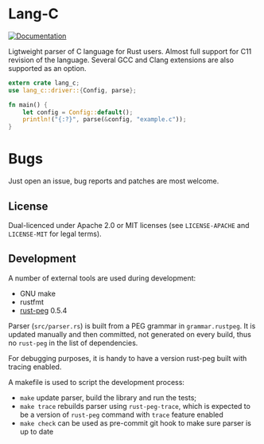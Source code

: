 # Lang-C

[![Documentation](https://docs.rs/lang-c/badge.svg)](https://docs.rs/lang-c)

Ligtweight parser of C language for Rust users. Almost full support for C11 revision of the language.
Several GCC and Clang extensions are also supported as an option.

```rust
extern crate lang_c;
use lang_c::driver::{Config, parse}; 

fn main() {
    let config = Config::default();
    println!("{:?}", parse(&config, "example.c"));
}
```

# Bugs

Just open an issue, bug reports and patches are most welcome. 

## License

Dual-licenced under Apache 2.0 or MIT licenses (see `LICENSE-APACHE` and `LICENSE-MIT` for legal terms).

## Development

A number of external tools are used during development:

- GNU make
- rustfmt
- [rust-peg](https://github.com/kevinmehall/rust-peg) 0.5.4

Parser (`src/parser.rs`) is built from a PEG grammar in `grammar.rustpeg`. It is updated manually and then 
committed, not generated on every build, thus no `rust-peg` in the list of dependencies.

For debugging purposes, it is handy to have a version rust-peg built with tracing enabled.

A makefile is used to script the development process:

- `make` update parser, build the library and run the tests;
- `make trace` rebuilds parser using `rust-peg-trace`, which is expected to be a version of `rust-peg` command with `trace` feature enabled
- `make check` can be used as pre-commit git hook to make sure parser is up to date
